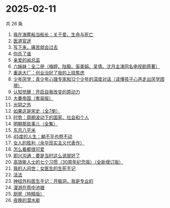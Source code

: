 # 2025-02-11

共 26 条

<!-- BEGIN WEREAD -->
<!-- 最后更新时间 2025-02-11 16:19:14 +0800 -->
1. [我在海葬船当船长：关于爱、生命与死亡](https://weread.qq.com/web/bookDetail/c2632480813ab9a25g0159d0)
1. [医道官途](https://weread.qq.com/web/bookDetail/3cd32a80813ab9a58g01337b)
1. [写下来，痛苦就会过去](https://weread.qq.com/web/bookDetail/02332680813ab880cg016c4b)
1. [你杀了谁](https://weread.qq.com/web/bookDetail/fdb32f80813ab9a47g0136aa)
1. [亲爱的闻总监](https://weread.qq.com/web/bookDetail/8ce329b0813ab9599g019d3e)
1. [六姊妹：全二册（梅婷、陆毅、奚美娟、吴倩、沈月主演同名电视剧原著）](https://weread.qq.com/web/bookDetail/51432e4071a73c495147467)
1. [重返大厂：创业治好了我的上班焦虑](https://weread.qq.com/web/bookDetail/d2d322f0813ab99fdg012f73)
1. [少年厌学：青少年心理专家和12个少年的深度对话（读懂孩子心声走出厌学困境）](https://weread.qq.com/web/bookDetail/d0132570813ab98e5g017dd2)
1. [认知觉醒：开启自我改变的原动力](https://weread.qq.com/web/bookDetail/6a732ce07201202c6a7b30a)
1. [大秦帝国（套装版）](https://weread.qq.com/web/bookDetail/ca632ad05a4f5eca6543d01)
1. [光阴之外](https://weread.qq.com/web/bookDetail/72e325c0727d77d472e6ff7)
1. [如果这是宋史（全7册）](https://weread.qq.com/web/bookDetail/6d5322a0813ab926cg01980e)
1. [时势：周期波动下的国家、社会和个人](https://weread.qq.com/web/bookDetail/95332ad0813ab8705g016ce7)
1. [明朝那些事儿（全集）](https://weread.qq.com/web/bookDetail/a57325c05c8ed3a57224187)
1. [东京八平米](https://weread.qq.com/web/bookDetail/c4332ab0813ab7f5cg017038)
1. [45度的人生：躺不平也卷不动](https://weread.qq.com/web/bookDetail/d9132ca0813ab99d5g0157e2)
1. [女人的胜利（余华现实主义代表作）](https://weread.qq.com/web/bookDetail/50132dc0813ab937dg0158cf)
1. [怎么看都很可爱](https://weread.qq.com/web/bookDetail/58632340813ab9455g014db0)
1. [即兴沟通：要是当时这么说就好了](https://weread.qq.com/web/bookDetail/94f32c30813ab9942g0158fd)
1. [高效能人士的七个习惯（30周年纪念版）（全新增订版）](https://weread.qq.com/web/bookDetail/56d325907203e8a856def7f)
1. [我的人间世：女医生的生死手记](https://weread.qq.com/web/bookDetail/64b32410813ab9a18g012522)
1. [活法](https://weread.qq.com/web/bookDetail/1fb32560813ab6dedg014d47)
1. [神经外科医生手记：开脑洞，我是专业的](https://weread.qq.com/web/bookDetail/3bb32c10813ab9a17g016b82)
1. [漫游在雨中池塘](https://weread.qq.com/web/bookDetail/74332f50813ab9612g0199e5)
1. [厨房（特精版）](https://weread.qq.com/web/bookDetail/f94325e0813ab6f76g011be8)
1. [夜晚的潜水艇](https://weread.qq.com/web/bookDetail/93e32750813ab7dd0g0169dc)
<!-- END WEREAD -->